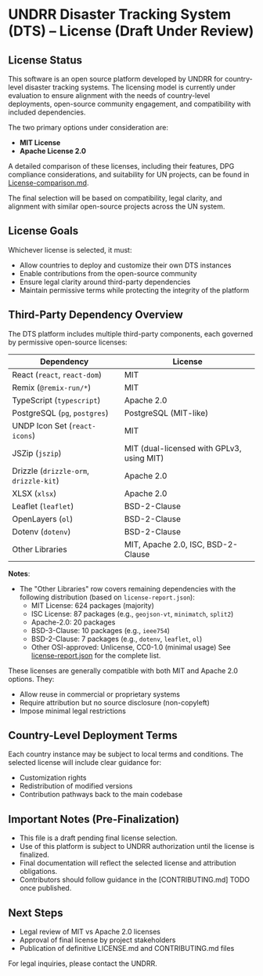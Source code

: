 # UNDRR Disaster Tracking System (DTS) – License (Draft Under Review)

## License Status  
This software is an open source platform developed by UNDRR for country-level disaster tracking systems. The licensing model is currently under evaluation to ensure alignment with the needs of country-level deployments, open-source community engagement, and compatibility with included dependencies.

The two primary options under consideration are:
- **MIT License**
- **Apache License 2.0**

A detailed comparison of these licenses, including their features, DPG compliance considerations, and suitability for UN projects, can be found in [License-comparison.md](./License-comparison.md).

The final selection will be based on compatibility, legal clarity, and alignment with similar open-source projects across the UN system.

## License Goals  
Whichever license is selected, it must:
- Allow countries to deploy and customize their own DTS instances  
- Enable contributions from the open-source community  
- Ensure legal clarity around third-party dependencies  
- Maintain permissive terms while protecting the integrity of the platform  


## Third-Party Dependency Overview
The DTS platform includes multiple third-party components, each governed by permissive open-source licenses:

| Dependency                    | License          |
|-------------------------------|------------------|
| React (`react`, `react-dom`)  | MIT              |
| Remix (`@remix-run/*`)        | MIT              |
| TypeScript (`typescript`)     | Apache 2.0       |
| PostgreSQL (`pg`, `postgres`) | PostgreSQL (MIT-like) |
| UNDP Icon Set (`react-icons`) | MIT              |
| JSZip (`jszip`)               | MIT (dual-licensed with GPLv3, using MIT) |
| Drizzle (`drizzle-orm`, `drizzle-kit`) | Apache 2.0       |
| XLSX (`xlsx`)                 | Apache 2.0       |
| Leaflet (`leaflet`)           | BSD-2-Clause     |
| OpenLayers (`ol`)             | BSD-2-Clause     |
| Dotenv (`dotenv`)             | BSD-2-Clause     |
| Other Libraries               | MIT, Apache 2.0, ISC, BSD-2-Clause |

**Notes**:
- The "Other Libraries" row covers remaining dependencies with the following distribution (based on `license-report.json`):
  - MIT License: 624 packages (majority)
  - ISC License: 87 packages (e.g., `geojson-vt`, `minimatch`, `split2`)
  - Apache-2.0: 20 packages
  - BSD-3-Clause: 10 packages (e.g., `ieee754`)
  - BSD-2-Clause: 7 packages (e.g., `dotenv`, `leaflet`, `ol`)
  - Other OSI-approved: Unlicense, CC0-1.0 (minimal usage)
  See [license-report.json](./license-report.json) for the complete list.

These licenses are generally compatible with both MIT and Apache 2.0 options. They:
- Allow reuse in commercial or proprietary systems  
- Require attribution but no source disclosure (non-copyleft)  
- Impose minimal legal restrictions  

## Country-Level Deployment Terms  
Each country instance may be subject to local terms and conditions. The selected license will include clear guidance for:
- Customization rights  
- Redistribution of modified versions  
- Contribution pathways back to the main codebase  

## Important Notes (Pre-Finalization)
- This file is a draft pending final license selection.  
- Use of this platform is subject to UNDRR authorization until the license is finalized.  
- Final documentation will reflect the selected license and attribution obligations.  
- Contributors should follow guidance in the [CONTRIBUTING.md] TODO once published.

## Next Steps  
- Legal review of MIT vs Apache 2.0 licenses  
- Approval of final license by project stakeholders  
- Publication of definitive LICENSE.md and CONTRIBUTING.md files  

For legal inquiries, please contact the UNDRR.